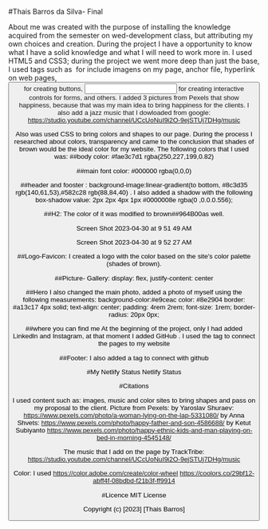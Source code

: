 #Thais Barros da Silva- Final

About me was created with the purpose of installing the knowledge acquired from the semester on wed-development class, but attributing my own choices and creation. During the project I have a opportunity to know what I have a solid knowledge and what I will need to work more in. I used HTML5 and CSS3; during the project we went more deep than just the base, I used tags such as <img> for include imagens on my page, <a> anchor file, hyperlink on web pages, <button> for creating buttons, <input> for creating interactive controls for forms, and others. 
I added 3 pictures from Pexels that show happiness, because that was my main idea to bring happiness for the clients.
I also add a jazz music that I dowloaded from google: https://studio.youtube.com/channel/UCcUoNuI9i2O-9ejSTUj7DHg/music



Also was used CSS to bring colors and shapes to our page. During the process I researched about colors, transparency and came to the conclusion that shades of brown would be the ideal color for my website. The following colors that I used was:
##body color: #fae3c7d1 rgba(250,227,199,0.82)

##main font color: #000000 rgba(0,0,0)

##header and fooster : background-image:linear-gradient(to bottom, #8c3d35 rgb(140,61,53),#582c28 rgb(88,84,40) . I also added a shadow with the following box-shadow value: 2px 2px 4px 1px #0000008e rgba(0 ,0.0.0.556);

##H2: The color of it was modified to brown##964B00as well.

Screen Shot 2023-04-30 at 9 51 49 AM

Screen Shot 2023-04-30 at 9 52 27 AM

##Logo-Favicon: I created a logo with the color based on the site's color palette (shades of brown).

##Picture- Gallery: display: flex, justify-content: center

##Hero I also changed the main photo, added a photo of myself using the following measurements: background-color:#e9ceac color: #8e2904 border: #a13c17 4px solid; text-align: center; padding: 4rem 2rem; font-size: 1rem; border-radius: 20px 0px;

##where you can find me At the beginning of the project, only I had added Linkedln and Instagram, at that moment I added GitHub . I used the tag to connect the pages to my website

##Footer: I also added a tag to connect with github

#My Netlify Status Netlify Status

#Citations

I used content such as: images, music and color sites to bring shapes and pass on my proposal to the client. Picture from Pexels: by Yaroslav Shuraev: https://www.pexels.com/photo/a-woman-lying-on-the-lap-5331080/ by Anna Shvets: https://www.pexels.com/photo/happy-father-and-son-4586688/ by Ketut Subiyanto https://www.pexels.com/photo/happy-ethnic-kids-and-man-playing-on-bed-in-morning-4545148/

The music that I add on the page by TrackTribe: https://studio.youtube.com/channel/UCcUoNuI9i2O-9ejSTUj7DHg/music

Color: I used https://color.adobe.com/create/color-wheel https://coolors.co/29bf12-abff4f-08bdbd-f21b3f-ff9914

#Licence MIT License

Copyright (c) [2023] [Thais Barros]




